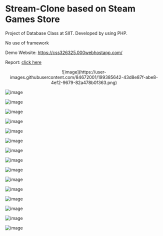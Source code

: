 # Stream-Clone based on Steam Games Store

Project of Database Class at SIIT. Developed by using PHP.

No use of framework

Demo Website: https://css326325.000webhostapp.com/

Report: <a href="https://docs.google.com/document/d/1FVhAe921jUa6YXQeSvpuJXhKK0WJfAkFHtXKGsFH7PE/edit?usp=sharing"> click here</a>

<p align="center">
![image](https://user-images.githubusercontent.com/84672001/199385642-43d8e87f-abe8-4ef2-9679-82a478b0f363.png)

![image](https://user-images.githubusercontent.com/84672001/199385752-acbc6844-9e9e-46f2-bd7f-164f5ad0e71f.png)

![image](https://user-images.githubusercontent.com/84672001/199385776-43b5a438-c529-4d71-aeda-3513f688c4a2.png)

![image](https://user-images.githubusercontent.com/84672001/199385931-0c0a637d-2107-429b-a544-1f298eae337c.png)

![image](https://user-images.githubusercontent.com/84672001/199385957-eee5045d-b0ef-4a7e-85a9-cb5f1172a6af.png)

![image](https://user-images.githubusercontent.com/84672001/199386008-ecbd279e-c98b-438d-8058-291baec98a60.png)

![image](https://user-images.githubusercontent.com/84672001/199386040-3872e833-d4a0-4e7a-a59e-1e396f158c7e.png)

![image](https://user-images.githubusercontent.com/84672001/199386100-b7900ea2-1402-4a0c-8493-079f747ae7f8.png)

![image](https://user-images.githubusercontent.com/84672001/199386816-392cac97-ee8b-4887-89d8-7c368110f8f5.png)

![image](https://user-images.githubusercontent.com/84672001/199386214-a43840bd-3cc1-4ee6-b40a-627126c6312b.png)

![image](https://user-images.githubusercontent.com/84672001/199386993-12ce84d2-1add-40fd-ba04-e356bc2b95e2.png)


![image](https://user-images.githubusercontent.com/84672001/199386272-e3892837-c525-4bf7-b15c-fe16e9981a13.png)

![image](https://user-images.githubusercontent.com/84672001/199386912-10ee3fb8-0461-47fb-8cf8-811abb598cd4.png)

![image](https://user-images.githubusercontent.com/84672001/199386304-c65a5fa0-322f-4e32-8b03-8deafa788014.png)

![image](https://user-images.githubusercontent.com/84672001/199386324-1e844beb-ae78-4274-98bd-8a46def7b65e.png)

![image](https://user-images.githubusercontent.com/84672001/199386650-075ec80d-ab12-4396-a072-78cf90337262.png)

  </p>
